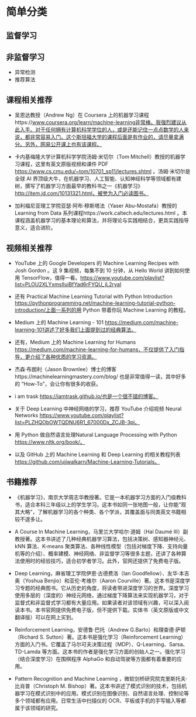 # 简单分类

## 监督学习
## 非监督学习
- 异常检测
- 推荐算法


## 课程相关推荐
- 吴恩达教授（Andrew Ng）在 Coursera 上的机器学习课程https://www.coursera.org/learn/machine-learning非常棒。我强烈建议从此入手。对于任何拥有计算机科学学位的人，或是还能记住一点点数学的人来说，都非常容易入门。这个斯坦福大学的课程后面是有作业的，请尽量拿满分。另外，网易公开课上也有该课程。

- 卡内基梅隆大学计算机科学学院汤姆·米切尔（Tom Mitchell）教授的机器学习课程，这里有英文原版视频和课件 PDF https://www.cs.cmu.edu/~tom/10701_sp11/lectures.shtml 。汤姆·米切尔是全球 AI 界顶级大牛，在机器学习、人工智能、认知神经科学等领域都有建树，撰写了机器学习方面最早的教科书之一《机器学习》http://item.jd.com/10131321.html，被誉为入门必读图书。

- 加利福尼亚理工学院亚瑟·阿布·穆斯塔法（Yaser Abu-Mostafa）教授的 Learning from Data 系列课程https://work.caltech.edu/lectures.html 。本课程涵盖机器学习的基本理论和算法，并将理论与实践相结合，更具实践指导意义，适合进阶。



## 视频相关推荐
- YouTube 上的 Google Developers 的 Machine Learning Recipes with Josh Gordon 。这 9 集视频，每集不到 10 分钟，从 Hello World 讲到如何使用 TensorFlow，值得一看。https://www.youtube.com/playlist?list=PLOU2XLYxmsIIuiBfYad6rFYQU_jL2ryal

- 还有 Practical Machine Learning Tutorial with Python Introduction https://pythonprogramming.net/machine-learning-tutorial-python-introduction/上面一系列的用 Python 带着你玩 Machine Learning 的教程。

- Medium 上的 Machine Learning - 101 https://medium.com/machine-learning-101讲述了好多我们上面提到过的经典算法。

- 还有，Medium 上的 Machine Learning for Humans https://medium.com/machine-learning-for-humans，不仅提供了入门指导，更介绍了各种优质的学习资源。

- 杰森·布朗利（Jason Brownlee）博士的博客https://machinelearningmastery.com/blog/ 也是非常值得一读，其中好多的 “How-To”，会让你有很多的收获。
- i am trask https://iamtrask.github.io/也是一个很不错的博客。

- 关于 Deep Learning 中神经网络的学习，推荐 YouTube 介绍视频 Neural Networks https://www.youtube.com/playlist?list=PLZHQObOWTQDNU6R1_67000Dx_ZCJB-3pi。

- 用 Python 做自然语言处理Natural Language Processing with Python https://www.nltk.org/book/。

- 以及 GitHub 上的 Machine Learning 和 Deep Learning 的相关教程列表 https://github.com/ujjwalkarn/Machine-Learning-Tutorials。




## 书籍推荐


- 《机器学习》，南京大学周志华教授著。它是一本机器学习方面的入门级教科书，适合本科三年级以上的学生学习。这本书如同一张地图一般，让你能“观其大略”，了解机器学习的各个种类、各个学派，其覆盖面与同类英文书籍相较不遑多让。

- A Course In Machine Learning，马里兰大学哈尔·道姆（Hal Daumé III）副教授著。这本书讲述了几种经典机器学习算法，包括决策树、感知器神经元、kNN 算法、K-means 聚类算法、各种线性模型（包括对梯度下降、支持向量机等的介绍）、概率建模、神经网络、非监督学习等很多主题，还讲了各种算法使用时的经验技巧，适合初学者学习。此外，官网还提供了免费电子版。

- Deep Learning，麻省理工学院伊恩·古德费洛（Ian Goodfellow）、友华·本吉奥（Yoshua Benjio）和亚伦·考维尔（Aaron Courville）著。这本书是深度学习专题的经典图书。它从历史的角度，将读者带进深度学习的世界。深度学习使用多层的（深度的）神经元网络，通过梯度下降算法来实现机器学习，对于监督式和非监督式学习都有大量应用。如果读者对该领域有兴趣，可以深入阅读本书。本书官网提供免费电子版，但不提供下载。实体书（英文原版或中文翻译版）可以在网上买到。

- Reinforcement Learning，安德鲁·巴托（Andrew G.Barto）和理查德·萨顿（Richard S. Sutton）著。这本书是强化学习（Reinforcement Learning）方面的入门书。它覆盖了马尔可夫决策过程（MDP）、Q-Learning、Sarsa、TD-Lamda 等方面。这本书的作者是强化学习方面的创始人之一。强化学习（结合深度学习）在围棋程序 AlphaGo 和自动驾驶等方面都有着重要的应用。

- Pattern Recognition and Machine Learning ，微软剑桥研究院克里斯托夫·比肖普（Christoph M. Bishop）著。这本书讲述了模式识别的技术，包括机器学习在模式识别中的应用。模式识别在图像识别、自然语言处理、控制论等多个领域都有应用。日常生活中扫描仪的 OCR、平板或手机的手写输入等都属于该领域的研究。
